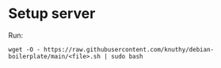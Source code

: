 <h1>Setup server</h1>

Run:
```
wget -O - https://raw.githubusercontent.com/knuthy/debian-boilerplate/main/<file>.sh | sudo bash
```

